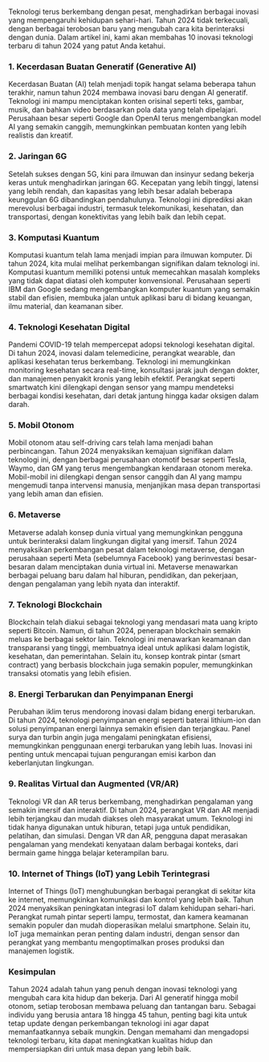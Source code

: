 Teknologi terus berkembang dengan pesat, menghadirkan berbagai inovasi yang mempengaruhi kehidupan sehari-hari. Tahun 2024 tidak terkecuali, dengan berbagai terobosan baru yang mengubah cara kita berinteraksi dengan dunia. Dalam artikel ini, kami akan membahas 10 inovasi teknologi terbaru di tahun 2024 yang patut Anda ketahui.

### 1. Kecerdasan Buatan Generatif (Generative AI)

Kecerdasan Buatan (AI) telah menjadi topik hangat selama beberapa tahun terakhir, namun tahun 2024 membawa inovasi baru dengan AI generatif. Teknologi ini mampu menciptakan konten orisinal seperti teks, gambar, musik, dan bahkan video berdasarkan pola data yang telah dipelajari. Perusahaan besar seperti Google dan OpenAI terus mengembangkan model AI yang semakin canggih, memungkinkan pembuatan konten yang lebih realistis dan kreatif.

### 2. Jaringan 6G

Setelah sukses dengan 5G, kini para ilmuwan dan insinyur sedang bekerja keras untuk menghadirkan jaringan 6G. Kecepatan yang lebih tinggi, latensi yang lebih rendah, dan kapasitas yang lebih besar adalah beberapa keunggulan 6G dibandingkan pendahulunya. Teknologi ini diprediksi akan merevolusi berbagai industri, termasuk telekomunikasi, kesehatan, dan transportasi, dengan konektivitas yang lebih baik dan lebih cepat.

### 3. Komputasi Kuantum

Komputasi kuantum telah lama menjadi impian para ilmuwan komputer. Di tahun 2024, kita mulai melihat perkembangan signifikan dalam teknologi ini. Komputasi kuantum memiliki potensi untuk memecahkan masalah kompleks yang tidak dapat diatasi oleh komputer konvensional. Perusahaan seperti IBM dan Google sedang mengembangkan komputer kuantum yang semakin stabil dan efisien, membuka jalan untuk aplikasi baru di bidang keuangan, ilmu material, dan keamanan siber.

### 4. Teknologi Kesehatan Digital

Pandemi COVID-19 telah mempercepat adopsi teknologi kesehatan digital. Di tahun 2024, inovasi dalam telemedicine, perangkat wearable, dan aplikasi kesehatan terus berkembang. Teknologi ini memungkinkan monitoring kesehatan secara real-time, konsultasi jarak jauh dengan dokter, dan manajemen penyakit kronis yang lebih efektif. Perangkat seperti smartwatch kini dilengkapi dengan sensor yang mampu mendeteksi berbagai kondisi kesehatan, dari detak jantung hingga kadar oksigen dalam darah.

### 5. Mobil Otonom

Mobil otonom atau self-driving cars telah lama menjadi bahan perbincangan. Tahun 2024 menyaksikan kemajuan signifikan dalam teknologi ini, dengan berbagai perusahaan otomotif besar seperti Tesla, Waymo, dan GM yang terus mengembangkan kendaraan otonom mereka. Mobil-mobil ini dilengkapi dengan sensor canggih dan AI yang mampu mengemudi tanpa intervensi manusia, menjanjikan masa depan transportasi yang lebih aman dan efisien.

### 6. Metaverse

Metaverse adalah konsep dunia virtual yang memungkinkan pengguna untuk berinteraksi dalam lingkungan digital yang imersif. Tahun 2024 menyaksikan perkembangan pesat dalam teknologi metaverse, dengan perusahaan seperti Meta (sebelumnya Facebook) yang berinvestasi besar-besaran dalam menciptakan dunia virtual ini. Metaverse menawarkan berbagai peluang baru dalam hal hiburan, pendidikan, dan pekerjaan, dengan pengalaman yang lebih nyata dan interaktif.

### 7. Teknologi Blockchain

Blockchain telah diakui sebagai teknologi yang mendasari mata uang kripto seperti Bitcoin. Namun, di tahun 2024, penerapan blockchain semakin meluas ke berbagai sektor lain. Teknologi ini menawarkan keamanan dan transparansi yang tinggi, membuatnya ideal untuk aplikasi dalam logistik, kesehatan, dan pemerintahan. Selain itu, konsep kontrak pintar (smart contract) yang berbasis blockchain juga semakin populer, memungkinkan transaksi otomatis yang lebih efisien.

### 8. Energi Terbarukan dan Penyimpanan Energi

Perubahan iklim terus mendorong inovasi dalam bidang energi terbarukan. Di tahun 2024, teknologi penyimpanan energi seperti baterai lithium-ion dan solusi penyimpanan energi lainnya semakin efisien dan terjangkau. Panel surya dan turbin angin juga mengalami peningkatan efisiensi, memungkinkan penggunaan energi terbarukan yang lebih luas. Inovasi ini penting untuk mencapai tujuan pengurangan emisi karbon dan keberlanjutan lingkungan.

### 9. Realitas Virtual dan Augmented (VR/AR)

Teknologi VR dan AR terus berkembang, menghadirkan pengalaman yang semakin imersif dan interaktif. Di tahun 2024, perangkat VR dan AR menjadi lebih terjangkau dan mudah diakses oleh masyarakat umum. Teknologi ini tidak hanya digunakan untuk hiburan, tetapi juga untuk pendidikan, pelatihan, dan simulasi. Dengan VR dan AR, pengguna dapat merasakan pengalaman yang mendekati kenyataan dalam berbagai konteks, dari bermain game hingga belajar keterampilan baru.

### 10. Internet of Things (IoT) yang Lebih Terintegrasi

Internet of Things (IoT) menghubungkan berbagai perangkat di sekitar kita ke internet, memungkinkan komunikasi dan kontrol yang lebih baik. Tahun 2024 menyaksikan peningkatan integrasi IoT dalam kehidupan sehari-hari. Perangkat rumah pintar seperti lampu, termostat, dan kamera keamanan semakin populer dan mudah dioperasikan melalui smartphone. Selain itu, IoT juga memainkan peran penting dalam industri, dengan sensor dan perangkat yang membantu mengoptimalkan proses produksi dan manajemen logistik.

### Kesimpulan

Tahun 2024 adalah tahun yang penuh dengan inovasi teknologi yang mengubah cara kita hidup dan bekerja. Dari AI generatif hingga mobil otonom, setiap terobosan membawa peluang dan tantangan baru. Sebagai individu yang berusia antara 18 hingga 45 tahun, penting bagi kita untuk tetap update dengan perkembangan teknologi ini agar dapat memanfaatkannya sebaik mungkin. Dengan memahami dan mengadopsi teknologi terbaru, kita dapat meningkatkan kualitas hidup dan mempersiapkan diri untuk masa depan yang lebih baik.